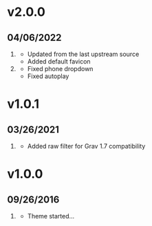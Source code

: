 # v2.0.0
## 04/06/2022

1. [](#improved)
    * Updated from the last upstream source
    * Added default favicon
2. [](#bugfix)
    * Fixed phone dropdown
    * Fixed autoplay

# v1.0.1
## 03/26/2021

1. [](#bugfix)
    * Added raw filter for Grav 1.7 compatibility

# v1.0.0
## 09/26/2016

1. [](#new)
    * Theme started...
